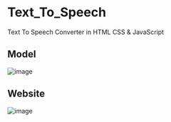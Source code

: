 # Text_To_Speech
Text To Speech Converter in HTML CSS & JavaScript

Model
----------------
![image](https://user-images.githubusercontent.com/111070899/218376555-00d7fe68-d0cf-4e22-bfad-1b634524a20f.png)

Website
---------------
![image](https://user-images.githubusercontent.com/111070899/218376784-dbeeb1f2-1eb6-43b4-ab63-6a1dcc807033.png)
